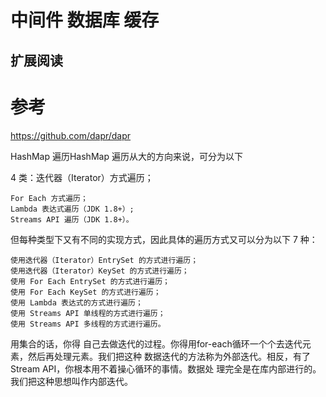 #  中间件 数据库  缓存

## 扩展阅读






##

## 




# 参考

https://github.com/dapr/dapr

HashMap 遍历HashMap 遍历从大的方向来说，可分为以下

 4 类：迭代器（Iterator）方式遍历；

    For Each 方式遍历；
    Lambda 表达式遍历（JDK 1.8+）;
    Streams API 遍历（JDK 1.8+）。
    
 但每种类型下又有不同的实现方式，因此具体的遍历方式又可以分为以下 
 7 种：

    使用迭代器（Iterator）EntrySet 的方式进行遍历；
    使用迭代器（Iterator）KeySet 的方式进行遍历；
    使用 For Each EntrySet 的方式进行遍历；
    使用 For Each KeySet 的方式进行遍历；
    使用 Lambda 表达式的方式进行遍历；
    使用 Streams API 单线程的方式进行遍历；
    使用 Streams API 多线程的方式进行遍历。

用集合的话，你得
自己去做迭代的过程。你得用for-each循环一个个去迭代元素，然后再处理元素。我们把这种
数据迭代的方法称为外部迭代。相反，有了Stream API，你根本用不着操心循环的事情。数据处
理完全是在库内部进行的。我们把这种思想叫作内部迭代。